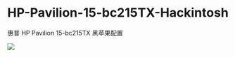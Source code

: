 # HP-Pavilion-15-bc215TX-Hackintosh
 惠普 HP Pavilion 15-bc215TX 黑苹果配置

 ![](https://tva1.sinaimg.cn/large/00831rSTgy1gcj3aok318j30no0bx0vc.jpg)
 